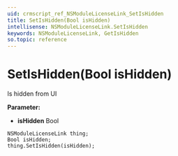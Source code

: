 ```yaml
---
uid: crmscript_ref_NSModuleLicenseLink_SetIsHidden
title: SetIsHidden(Bool isHidden)
intellisense: NSModuleLicenseLink.SetIsHidden
keywords: NSModuleLicenseLink, GetIsHidden
so.topic: reference
---
```


# SetIsHidden(Bool isHidden)

Is hidden from UI

**Parameter:** 
* **isHidden** Bool

```crmscript
NSModuleLicenseLink thing;
Bool isHidden;
thing.SetIsHidden(isHidden);
```

